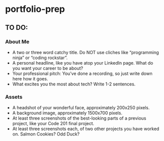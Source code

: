 # portfolio-prep

## TO DO:

### About Me

- A two or three word catchy title. Do NOT use cliches like “programming ninja” or “coding rockstar”.
- A personal headline, like you have atop your LinkedIn page. What do you want your career to be about?
- Your professional pitch: You’ve done a recording, so just write down here how it goes.
- What excites you the most about tech? Write 1-2 sentences.

### Assets

- A headshot of your wonderful face, approximately 200x250 pixels.
- A background image, approximately 1500x700 pixels.
- At least three screenshots of the best-looking parts of a previous project, like your Code 201 final project.
- At least three screenshots each, of two other projects you have worked on. Salmon Cookies? Odd Duck?
